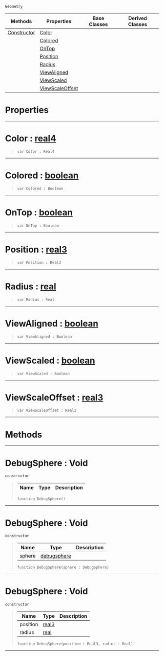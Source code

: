  `Geometry`

|Methods|Properties|Base Classes|Derived Classes|
|---|---|---|---|
|[Constructor](debugsphere.md#debugsphere-void)|[Color](debugsphere.md#color-zilch-engine-docume)| | |
| |[Colored](debugsphere.md#colored-zilch-engine-docu)| | |
| |[OnTop](debugsphere.md#ontop-zilch-engine-docume)| | |
| |[Position](debugsphere.md#position-zilch-engine-doc)| | |
| |[Radius](debugsphere.md#radius-zilch-engine-docum)| | |
| |[ViewAligned](debugsphere.md#viewaligned-zilch-engine)| | |
| |[ViewScaled](debugsphere.md#viewscaled-zilch-engine-d)| | |
| |[ViewScaleOffset](debugsphere.md#viewscaleoffset-zilch-eng)| | |


 #  Properties


---  
 #  Color : [real4](../nada_base_types/real4.md)

> 
> ```TS:Nada
> var Color : Real4


---  
 #  Colored : [boolean](../nada_base_types/boolean.md)

> 
> ```TS:Nada
> var Colored : Boolean


---  
 #  OnTop : [boolean](../nada_base_types/boolean.md)

> 
> ```TS:Nada
> var OnTop : Boolean


---  
 #  Position : [real3](../nada_base_types/real3.md)

> 
> ```TS:Nada
> var Position : Real3


---  
 #  Radius : [real](../nada_base_types/real.md)

> 
> ```TS:Nada
> var Radius : Real


---  
 #  ViewAligned : [boolean](../nada_base_types/boolean.md)

> 
> ```TS:Nada
> var ViewAligned : Boolean


---  
 #  ViewScaled : [boolean](../nada_base_types/boolean.md)

> 
> ```TS:Nada
> var ViewScaled : Boolean


---  
 #  ViewScaleOffset : [real3](../nada_base_types/real3.md)

> 
> ```TS:Nada
> var ViewScaleOffset : Real3


---  
 #  Methods


---  
 #  DebugSphere : Void

 `constructor`

> 
> |Name|Type|Description|
> |---|---|---|
> ```TS:Nada
> function DebugSphere()
> ``` 


---  
 #  DebugSphere : Void

 `constructor`

> 
> |Name|Type|Description|
> |---|---|---|
> |sphere|[debugsphere](debugsphere.md)| |
> ```TS:Nada
> function DebugSphere(sphere : DebugSphere)
> ``` 


---  
 #  DebugSphere : Void

 `constructor`

> 
> |Name|Type|Description|
> |---|---|---|
> |position|[real3](../nada_base_types/real3.md)| |
> |radius|[real](../nada_base_types/real.md)| |
> ```TS:Nada
> function DebugSphere(position : Real3, radius : Real)
> ``` 


---  
 

 